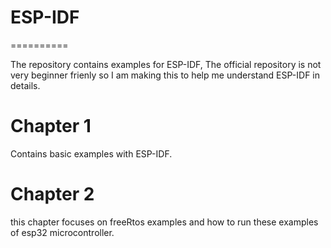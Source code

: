 # ESP-IDF
==========

The repository contains examples for ESP-IDF, The official repository is not very beginner frienly so I am making this to help me understand ESP-IDF in details. 

Chapter 1
==========
Contains basic examples with ESP-IDF. 


Chapter 2
==========

this chapter focuses on freeRtos examples and how to run these examples of esp32 microcontroller.
